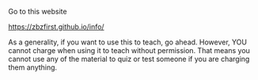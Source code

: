 Go to this website

https://zbzfirst.github.io/info/

As a generality, if you want to use this to teach, go ahead. However, YOU cannot charge when using it to teach without permission. That means you cannot use any of the material to quiz or test someone if you are charging them anything.
